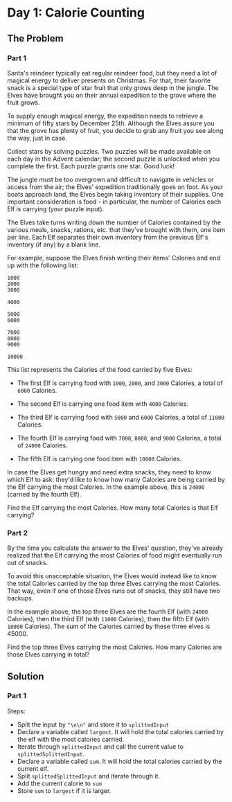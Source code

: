 # Day 1: Calorie Counting

## The Problem

### Part 1

Santa's reindeer typically eat regular reindeer food, but they need a lot of magical energy to deliver presents on Christmas. For that, their favorite snack is a special type of star fruit that only grows deep in the jungle. The Elves have brought you on their annual expedition to the grove where the fruit grows.

To supply enough magical energy, the expedition needs to retrieve a minimum of fifty stars by December 25th. Although the Elves assure you that the grove has plenty of fruit, you decide to grab any fruit you see along the way, just in case.

Collect stars by solving puzzles. Two puzzles will be made available on each day in the Advent calendar; the second puzzle is unlocked when you complete the first. Each puzzle grants one star. Good luck!

The jungle must be too overgrown and difficult to navigate in vehicles or access from the air; the Elves' expedition traditionally goes on foot. As your boats approach land, the Elves begin taking inventory of their supplies. One important consideration is food - in particular, the number of Calories each Elf is carrying (your puzzle input).

The Elves take turns writing down the number of Calories contained by the various meals, snacks, rations, etc. that they've brought with them, one item per line. Each Elf separates their own inventory from the previous Elf's inventory (if any) by a blank line.

For example, suppose the Elves finish writing their items' Calories and end up with the following list:

```
1000
2000
3000

4000

5000
6000

7000
8000
9000

10000
```

This list represents the Calories of the food carried by five Elves:

-   The first Elf is carrying food with `1000`, `2000`, and `3000` Calories, a total of `6000` Calories.
-   The second Elf is carrying one food item with `4000` Calories.
-   The third Elf is carrying food with `5000` and `6000` Calories, a total of `11000` Calories.
-   The fourth Elf is carrying food with `7000`, `8000`, and `9000` Calories, a total of `24000` Calories.

-   The fifth Elf is carrying one food item with `10000` Calories.

In case the Elves get hungry and need extra snacks, they need to know which Elf to ask: they'd like to know how many Calories are being carried by the Elf carrying the most Calories. In the example above, this is `24000` (carried by the fourth Elf).

Find the Elf carrying the most Calories. How many total Calories is that Elf carrying?

### Part 2

By the time you calculate the answer to the Elves' question, they've already realized that the Elf carrying the most Calories of food might eventually run out of snacks.

To avoid this unacceptable situation, the Elves would instead like to know the total Calories carried by the top three Elves carrying the most Calories. That way, even if one of those Elves runs out of snacks, they still have two backups.

In the example above, the top three Elves are the fourth Elf (with `24000` Calories), then the third Elf (with `11000` Calories), then the fifth Elf (with `10000` Calories). The sum of the Calories carried by these three elves is 45000.

Find the top three Elves carrying the most Calories. How many Calories are those Elves carrying in total?

## Solution

### Part 1

Steps:

-   Split the input by `"\n\n"` and store it to `splittedInput`
-   Declare a variable called `largest`. It will hold the total calories carried by the elf with the most calories carried.
-   Iterate through `splittedInput` and call the current value to `splittedSplittedInput`.
-   Declare a variable called `sum`. It will hold the total calories carried by the current elf.
-   Split `splittedSplittedInput` and iterate through it.
-   Add the current calorie to `sum`
-   Store `sum` to `largest` if it is larger.
